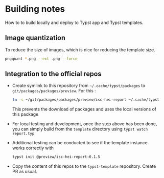 # Building notes 
How to to build locally and deploy to Typst app and Typst templates.

## Image quantization
To reduce the size of images, which is nice for reducing the template size.

```bash
pngquant *.png --ext .png --force
```

## Integration to the official repos

- Create symlink to this repository from `~/.cache/typst/packages` to `git/packages/packages/preview`. For this : 
    ```bash
    ln -s ~/git/packages/packages/preview/isc-hei-report ~/.cache/typst/packages/preview/isc-hei-report/0.1.5
    ```

    This prevents the download of packages and uses the local versions of this package.

- For local testing and development, once the step above has been done, you can simply build from the `template` directory using `typst watch report.typ`

- Additional testing can be conducted to see if the template instance works correctly with 

    ```bash
    typst init @preview/isc-hei-report:0.1.5
    ```

- Copy the content of this repos to the `typst-template` repository. Create PR as usual.

